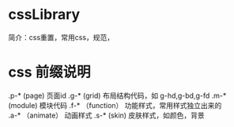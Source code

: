 
# cssLibrary
  简介：css重置，常用css，规范，

# css 前缀说明

  .p-*  (page)      页面id
  .g-*  (grid)      布局结构代码，如 g-hd,g-bd,g-fd
  .m-*  (module)    模块代码
  .f-* （function）  功能样式，常用样式独立出来的  
  .a-* （animate）   动画样式
  .s-*  (skin)      皮肤样式，如颜色，背景
